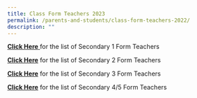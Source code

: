 ```yaml
---
title: Class Form Teachers 2023
permalink: /parents-and-students/class-form-teachers-2022/
description: ""
---
```

[**Click Here** ](/files/Parents/Class%20Form%20Teachers/Sec%201%20FT%202023.pdf) for the list of Secondary 1 Form Teachers   
  
[**Click Here**](/files/Parents/Class%20Form%20Teachers/Sec%202%20FT%202023.pdf) for the list of Secondary 2 Form Teachers  
  
[**Click Here**](/files/Parents/Class%20Form%20Teachers/Sec%203%20FT%202023.pdf) for the list of Secondary 3 Form Teachers  
  
[**Click Here**](/files/Parents/Class%20Form%20Teachers/Sec%2045%20FT%202023.pdf) for the list of Secondary 4/5 Form Teachers